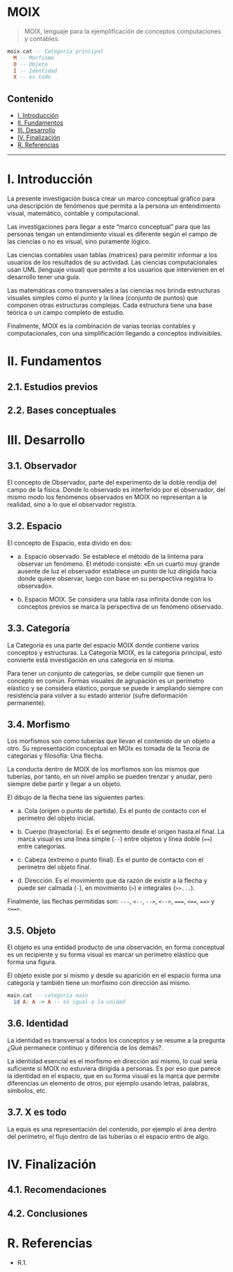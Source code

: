 # MOIX

> MOIX, lenguaje para la ejemplificación de conceptos computaciones y contables.

```haskell
moix.cat -- Categoría principal
  M -- Morfismo
  O -- Objeto
  I -- Identidad
  X -- es todo
```

## Contenido

* [I. Introducción](#i-introducción)
* [II. Fundamentos](#ii-fundamentos)
* [III. Desarrollo](#iii-desarrollo)
* [IV. Finalización](#iv-finalización)
* [R. Referencias](#r-referencias)

---

# I. Introducción

La presente investigación busca crear un marco conceptual gráfico para una descripción de fenómenos que permita a la persona un entendimiento visual, matemático, contable y computacional.

Las investigaciones para llegar a este “marco conceptual” para que las personas tengan un entendimiento visual es diferente según el campo de las ciencias o no es visual, sino puramente lógico.

Las ciencias contables usan tablas (matrices) para permitir informar a los usuarios de los resultados de su actividad. Las ciencias computacionales usan UML (lenguaje visual) que permite a los usuarios que intervienen en el desarrollo tener una guía.

Las matemáticas como transversales a las ciencias nos brinda estructuras visuales simples como el punto y la línea (conjunto de puntos) que componen otras estructuras complejas. Cada estructura tiene una base teórica o un campo completo de estudio.

Finalmente, MOIX es la combinación de varias teorías contables y computacionales, con una simplificación llegando a conceptos indivisibles.

# II. Fundamentos

## 2.1. Estudios previos

## 2.2. Bases conceptuales

# III. Desarrollo

## 3.1. Observador

El concepto de Observador, parte del experimento de la doble rendija del campo de la física. Donde lo observado es interferido por el observador, del mismo modo los fenómenos observados en MOIX no representan a la realidad, sino a lo que el observador registra.

## 3.2. Espacio

El concepto de Espacio, esta divido en dos:

* a. Espacio observado. Se establece el método de la linterna para observar un fenómeno. El método consiste: «En un cuarto muy grande ausente de luz el observador establece un punto de luz dirigida hacia donde quiere observar, luego con base en su perspectiva registra lo observado».

* b. Espacio MOIX. Se considera una tabla rasa infinita donde con los conceptos previos se marca la perspectiva de un fenómeno observado.

## 3.3. Categoría

La Categoría es una parte del espacio MOIX donde contiene varios conceptos y estructuras. La Categoría MOIX, es la categoría principal, esto convierte está investigación en una categoría en sí misma.

Para tener un conjunto de categorías, se debe cumplir que tienen un concepto en común. Formas visuales de agrupación es un perímetro elástico y se considera elástico, porque se puede ir ampliando siempre con resistencia para volver a su estado anterior (sufre deformación permanente).

## 3.4. Morfismo

Los morfismos son como tuberías que llevan el contenido de un objeto a otro. Su representación conceptual en MOIx es tomada de la Teoría de categorías y filosofía: Una flecha.

La conducta dentro de MOIX de los morfismos son los mismos que tuberías, por tanto, en un nivel amplio se pueden trenzar y anudar, pero siempre debe partir y llegar a un objeto.

El dibujo de la flecha tiene las siguientes partes:

* a. Cola (origen o punto de partida). Es el punto de contacto con el perímetro del objeto inicial.

* b. Cuerpo (trayectoria). Es el segmento desde el origen hasta el final. La marca visual es una línea simple (`--`) entre objetos y línea doble (`==`) entre categorías.

* c. Cabeza (extremo o punto final). Es el punto de contacto con el perímetro del objeto final.

* d. Dirección. Es el movimiento que da razón de existir a la flecha y puede ser calmada (`-`), en movimiento (`>`) e integrales (`>>...`).

Finalmente, las flechas permitidas son: `---`, `<--`, `-->`, `<-->`, `===`, `<==`, `==>` y `<==>`.

## 3.5. Objeto

El objeto es una entidad producto de una observación, en forma conceptual es un recipiente y su forma visual es marcar un perímetro elástico que forma una figura.

El objeto existe por sí mismo y desde su aparición en el espacio forma una categoría y también tiene un morfismo con dirección así mismo.

```haskell
main.cat -- categoría main
  id A: A -> A -- es igual a la unidad
```

## 3.6. Identidad

La identidad es transversal a todos los conceptos y se resume a la pregunta ¿Qué permanece continuo y diferencia de los demás?.

La identidad esencial es el morfismo en dirección así mismo, lo cual sería suficiente si MOIX no estuviera dirigida a personas. Es por eso que parece la identidad en el espacio, que en su forma visual es la marca que permite diferencias un elemento de otros, por ejemplo usando letras, palabras, símbolos, etc.

## 3.7. X es todo

La equis es una representación del contenido, por ejemplo el área dentro del perímetro, el flujo dentro de las tuberías o el espacio entro de algo.

# IV. Finalización

## 4.1. Recomendaciones

## 4.2. Conclusiones

# R. Referencias

* R.1.

